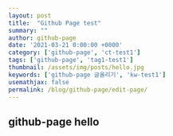 ```yaml
---
layout: post
title:  "Github Page test"
summary: ""
author: github-page
date: '2021-03-21 0:00:00 +0000'
category: ['github-page', 'ct-test1']
tags: ['github-page', 'tag1-test1']
thumbnail: /assets/img/posts/hello.jpg
keywords: ['github-page 글올리기', 'kw-test1']
usemathjax: false
permalink: /blog/github-page/edit-page/
---
```


## github-page hello